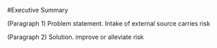 #Executive Summary

(Paragraph 1) Problem statement. Intake of external source carries risk



(Paragraph 2) Solution. improve or alleviate risk
